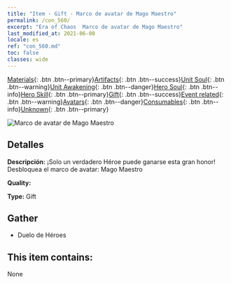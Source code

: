 ```yaml
---
title: "Item - Gift - Marco de avatar de Mago Maestro"
permalink: /con_560/
excerpt: "Era of Chaos  Marco de avatar de Mago Maestro"
last_modified_at: 2021-06-08
locale: es
ref: "con_560.md"
toc: false
classes: wide
---
```

 [Materials](/ItemsES/){: .btn .btn--primary}[Artifacts](/ItemsES/Artifacts/){: .btn .btn--success}[Unit Soul](/ItemsES/UnitSoul/){: .btn .btn--warning}[Unit Awakening](/ItemsES/UnitAwakening/){: .btn .btn--danger}[Hero Soul](/ItemsES/HeroSoul/){: .btn .btn--info}[Hero Skill](/ItemsES/HeroSkill/){: .btn .btn--primary}[Gift](/ItemsES/Gift/){: .btn .btn--success}[Event related](/ItemsES/Events/){: .btn .btn--warning}[Avatars](/ItemsES/Avatars/){: .btn .btn--danger}[Consumables](/ItemsES/Consumables/){: .btn .btn--info}[Unknown](/ItemsES/Unknown/){: .btn .btn--primary}

 ![Marco de avatar de Mago Maestro](/images/a/avatarFrame_10.png)

## Detalles
 **Descripción:** ¡Solo un verdadero Héroe puede ganarse esta gran honor! Desbloquea el marco de avatar: Mago Maestro

 **Quality:** 

 **Type:** Gift

## Gather

*    Duelo de Héroes 

## This item contains:

  None

